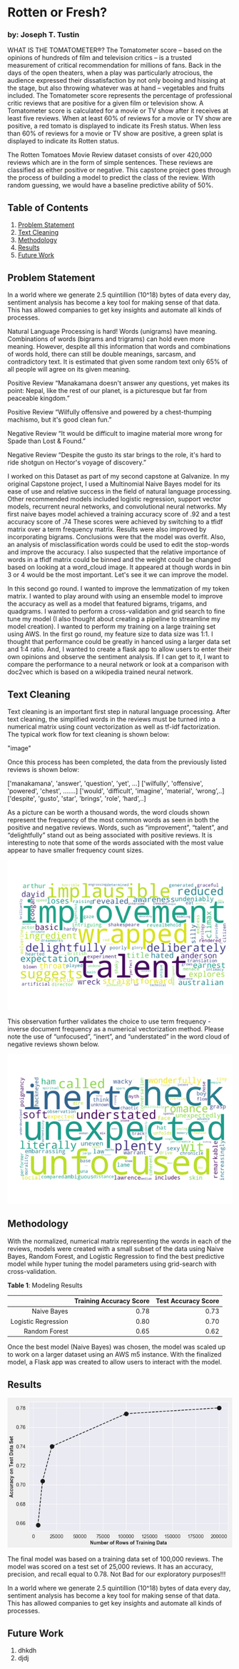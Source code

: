 # Rotten or Fresh?

### by: Joseph T. Tustin

WHAT IS THE TOMATOMETER®?
The Tomatometer score – based on the opinions of hundreds of film and television critics – is a trusted measurement of critical recommendation for millions of fans.
Back in the days of the open theaters, when a play was particularly atrocious, the audience expressed their dissatisfaction by not only booing and hissing at the stage, but also throwing whatever was at hand – vegetables and fruits included.
The Tomatometer score represents the percentage of professional critic reviews that are positive for a given film or television show. A Tomatometer score is calculated for a movie or TV show after it receives at least five reviews.
When at least 60% of reviews for a movie or TV show are positive, a red tomato is displayed to indicate its Fresh status.
When less than 60% of reviews for a movie or TV show are positive, a green splat is displayed to indicate its Rotten status.

The Rotten Tomatoes Movie Review dataset consists of over 420,000 reviews which are in the form of simple sentences.  These reviews are classified as either positive or negative.  This capstone project goes through the process of building a model to predict the class of the review.  With random guessing, we would have a baseline predictive ability of 50%.

## Table of Contents
1. [Problem Statement](#ProblemStatement)
2. [Text Cleaning](#TextCleaning)
3. [Methodology](#Methodology)
4. [Results](#Results)
5. [Future Work](#FutureWork)

## Problem Statement
In a world where we generate 2.5 quintillion (10^18) bytes of data every day, sentiment analysis has become a key tool for making sense of that data. This has allowed companies to get key insights and automate all kinds of processes.

Natural Language Processing is hard!  Words (unigrams) have meaning.  Combinations of words (bigrams and trigrams) can hold even more meaning.  However, despite all this information that words and combinations of words hold, there can still be double meanings, sarcasm, and contradictory text.  It is estimated that given some random text only 65% of  all people will agree on its given meaning.


Positive Review
“Manakamana doesn't answer any questions, yet makes its point: Nepal, like the rest of our planet, is a picturesque but far from peaceable kingdom.”

Positive Review
“Wilfully offensive and powered by a chest-thumping machismo, but it's good clean fun.”

Negative Review
“It would be difficult to imagine material more wrong for Spade than Lost & Found.”

Negative Review
“Despite the gusto its star brings to the role, it's hard to ride shotgun on Hector's voyage of discovery.”

I worked on this Dataset as part of my second capstone at Galvanize.  In my original Capstone project,  I used a Multinomial Naive Bayes model for its ease of use and relative success in the field of natural language processing.  Other recommended models included logistic regression, support vector models, recurrent neural networks, and convolutional neural networks.  My first naive bayes model achieved a training accuracy score of .92 and a test accuracy score of .74   These scores were achieved by switching to a tfidf matrix over a term frequency matrix.  Results were also improved by incorporating bigrams.  Conclusions were that the model was overfit.  Also, an analysis of misclassification words could be used to edit the stop-words and improve the accuracy.  I also suspected that the relative importance of words in a tfidf matrix could be binned and the weight could be changed based on looking at a word_cloud image.  It appeared at though words in bin 3 or 4 would be the most important. Let's see it we can improve the model.

In this second go round.  I wanted to improve the lemmatization of my token matrix.  I wanted to play around with using an ensemble model to improve the  accuracy as well as a model that featured bigrams, trigams, and quadgrams.  I wanted to perform a cross-validation and grid search to fine tune my model (I also thought about creating a pipeline to streamline my model creation).  I wanted to perform my training on a large training set using AWS.  In the first go round, my feature size to data size was 1:1.  I thought that performance could be greatly in hanced using a larger data set and 1:4 ratio.  And, I wanted to create a flask app to allow users to enter their own opinions and observe the sentiment analysis. If I can get to it, I want to compare the performance to a neural network or look at a comparison with doc2vec which is based on a wikipedia trained neural network.  

## Text Cleaning <a name="Text Cleaning"></a>

Text cleaning is an important first step in natural language processing.  After text cleaning, the simplified words in the reviews must be turned into a numerical matrix using count vectorization as well as tf-idf factorization.  The typical work flow for text cleaning is shown below:

"image"

Once this process has been completed,  the data from the previously listed reviews is shown below:

['manakamana', 'answer', 'question', 'yet', …]
['wilfully', 'offensive', 'powered', 'chest', …….]
['would', 'difficult', 'imagine', 'material', ‘wrong’,..]
['despite', 'gusto', 'star', 'brings', 'role', ‘hard’,..]

As a picture can be worth a thousand words, the word clouds shown represent the frequency of the most common words as seen in both the positive and negative reviews.  Words, such as “improvement”, “talent”, and “delightfully” stand out as being associated with positive reviews.  It is interesting to note that some of the words associated with the most value appear to have smaller frequency count sizes.

![](images/pos_prob.png)

This observation further validates the choice to use term frequency - inverse document frequency as a numerical vectorization method.   Please note the use of “unfocused”, “inert”, and “understated” in the word cloud of negative reviews shown below.

![](images/neg_prob.png)


## Methodology <a name="Methodology"></a>

With the normalized, numerical matrix representing the words in each of the reviews, models were created with a small subset of the data using Naive Bayes, Random Forest, and Logistic Regression to find the best predictive model while hyper tuning the model parameters using grid-search with cross-validation.

**Table 1**: Modeling Results

|    |   Training Accuracy Score |   Test Accuracy Score |
|---:|-----------:|-----------------------:|
|  Naive Bayes |       0.78   | 0.73 |   
|  Logistic Regression |       0.80   | 0.70   |
|  Random Forest |       0.65   | 0.62  |

Once the best model (Naive Bayes) was chosen, the model was scaled up to work on a larger dataset using an AWS m5 instance.  With the finalized model, a Flask app was created to allow users to interact with the model.

## Results <a name="Results"></a>

![](images/accuracy2.png)

The final model was based on a training data set of 100,000 reviews.  The model was scored on a test set of 25,000 reviews.  It has an accuracy, precision, and recall equal to 0.78. Not Bad for our exploratory purposes!!!



In a world where we generate 2.5 quintillion (10^18) bytes of data every day, sentiment analysis has become a key tool for making sense of that data. This has allowed companies to get key insights and automate all kinds of processes.


## Future Work <a name="FutureWork"></a>
1. dhkdh
2. djdj
